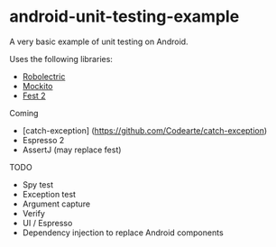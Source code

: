 # android-unit-testing-example

A very basic example of unit testing on Android.

Uses the following libraries:

* [Robolectric](http://robolectric.org/)
* [Mockito](https://github.com/mockito/mockito)
* [Fest 2](https://github.com/alexruiz/fest-assert-2.x)

Coming

* [catch-exception] (https://github.com/Codearte/catch-exception)
* Espresso 2
* AssertJ (may replace fest)

TODO

* Spy test
* Exception test
* Argument capture
* Verify
* UI / Espresso
* Dependency injection to replace Android components
